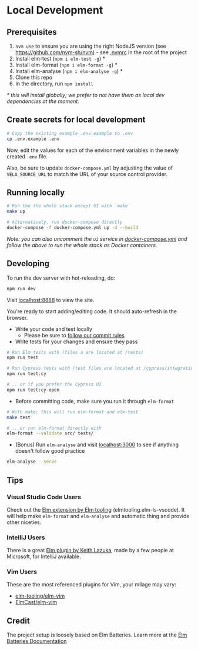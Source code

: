 # Local Development

## Prerequisites

1. `nvm use` to ensure you are using the right NodeJS version (see https://github.com/nvm-sh/nvm) - see [.nvmrc](.nvmrc) in the root of the project
1. Install elm-test (`npm i elm-test -g`) \*
1. Install elm-format (`npm i elm-format -g`) \*
1. Install elm-analyse (`npm i elm-analyse -g`) \*
1. Clone this repo
1. In the directory, run `npm install`

_\* this will install globally; we prefer to not have them as local dev dependencies at the moment._

## Create secrets for local development

```bash
# Copy the existing example .env.example to .env
cp .env.example .env
```

Now, edit the values for each of the environment variables in the newly created `.env` file.

Also, be sure to update `docker-compose.yml` by adjusting the value of `VELA_SOURCE_URL` to match the URL of your source control provider.

## Running locally

```bash
# Run the the whole stack except UI with `make`
make up

# Alternatively, run docker-compose directly
docker-compose -f docker-compose.yml up -d --build
```

_Note: you can also uncomment the `ui` service in [docker-compose.yml](../docker-compose.yml)
and follow the above to run the whole stack as Docker containers._

## Developing

To run the dev server with hot-reloading, do:

```bash
npm run dev
```

Visit [localhost:8888](http://localhost:8888/) to view the site.

You're ready to start adding/editing code. It should auto-refresh in the browser.

- Write your code and test locally
  - Please be sure to [follow our commit rules](https://chris.beams.io/posts/git-commit/#seven-rules)
- Write tests for your changes and ensure they pass

```bash
# Run Elm tests with (files a are located at /tests)
npm run test
```

```bash
# Run Cypress tests with (test files are located at /cypress/integration)
npm run test:cy

# .. or if you prefer the Cypress UI
npm run test:cy-open
```

- Before committing code, make sure you run it through `elm-format`

```bash
# With make; this will run elm-format and elm-test
make test

# .. or run elm-format directly with
elm-format --validate src/ tests/
```

- (Bonus) Run `elm-analyse` and visit [localhost:3000](http://localhost:3000) to see if anything doesn't follow good practice

```bash
elm-analyse --serve
```

## Tips

### Visual Studio Code Users

Check out the [Elm extension by Elm tooling](https://marketplace.visualstudio.com/items?itemName=Elmtooling.elm-ls-vscode) (elmtooling.elm-ls-vscode). It will help make `elm-format` and `elm-analyse` and automatic thing and provide other niceties.

### IntelliJ Users

There is a great [Elm plugin by Keith Lazuka](https://plugins.jetbrains.com/plugin/10268-elm/), made by a few people at Microsoft, for IntelliJ available.

### Vim Users

These are the most referenced plugins for Vim, your milage may vary:

- [elm-tooling/elm-vim](https://github.com/elm-tooling/elm-vim)
- [ElmCast/elm-vim](https://github.com/ElmCast/elm-vim)

## Credit

The project setup is loosely based on Elm Batteries.
Learn more at the [Elm Batteries Documentation](https://github.com/cedricss/elm-batteries#table-of-contents)
